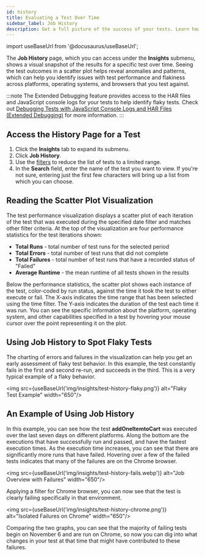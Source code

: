 ```yaml
---
id: history
title: Evaluating a Test Over Time
sidebar_label: Job History
description: Get a full picture of the success of your tests. Learn how to look at a test's history across a variety of metrics to diagnose failure patterns.
---
```


import useBaseUrl from '@docusaurus/useBaseUrl';

The **Job History** page, which you can access under the **Insights** submenu, shows a visual snapshot of the results for a specific test over time. Seeing the test outcomes in a scatter plot helps reveal anomalies and patterns, which can help you identify issues with test performance and flakiness across platforms, operating systems, and browsers that you test against.

:::note
The Extended Debugging feature provides access to the HAR files and JavaScript console logs for your tests to help identify flaky tests. Check out [Debugging Tests with JavaScript Console Logs and HAR Files (Extended Debugging)](/insights/debug) for more information.
:::

## Access the History Page for a Test

1. Click the **Insights** tab to expand its submenu.
1. Click **Job History**.
1. Use the [filters](scope.md#using-filters-to-adjust-the-scope-of-your-data) to reduce the list of tests to a limited range.
1. In the **Search** field, enter the name of the test you want to view. If you're not sure, entering just the first few characters will bring up a list from which you can choose.

## Reading the Scatter Plot Visualization

The test performance visualization displays a scatter plot of each iteration of the test that was executed during the specified date filter and matches other filter criteria. At the top of the visualization are four performance statistics for the test iterations shown:

- **Total Runs** - total number of test runs for the selected period
- **Total Errors** - total number of test runs that did not complete
- **Total Failures** - total number of test runs that have a recorded status of "Failed"
- **Average Runtime** - the mean runtime of all tests shown in the results

Below the performance statistics, the scatter plot shows each instance of the test, color-coded by run status, against the time it took the test to either execute or fail. The X-axis indicates the time range that has been selected using the time filter. The Y-axis indicates the duration of the test each time it was run. You can see the specific information about the platform, operating system, and other capabilities specified in a test by hovering your mouse cursor over the point representing it on the plot.

## Using Job History to Spot Flaky Tests

The charting of errors and failures in the visualization can help you get an early assessment of flaky test behavior. In this example, the test constantly fails in the first and second re-run, and succeeds in the third. This is a very typical example of a flaky behavior.

<img src={useBaseUrl('img/insights/test-history-flaky.png')} alt="Flaky Test Example" width="650"/>

## An Example of Using Job History

In this example, you can see how the test **addOneItemtoCart** was executed over the last seven days on different platforms. Along the bottom are the executions that have successfully run and passed, and have the fastest execution times. As the execution time increases, you can see that there are significantly more runs that have failed. Hovering over a few of the failed tests indicates that many of the failures are on the Chrome browser.

<img src={useBaseUrl('img/insights/test-history-fails.webp')} alt="Job Overview with Failures" width="650"/>

Applying a filter for Chrome browser, you can now see that the test is clearly failing specifically in that environment.

<img src={useBaseUrl('img/insights/test-history-chrome.png')} alt="Isolated Failures on Chrome" width="650"/>

Comparing the two graphs, you can see that the majority of failing tests begin on November 6 and are run on Chrome, so now you can dig into what changes in your test at that time that might have contributed to these failures.
